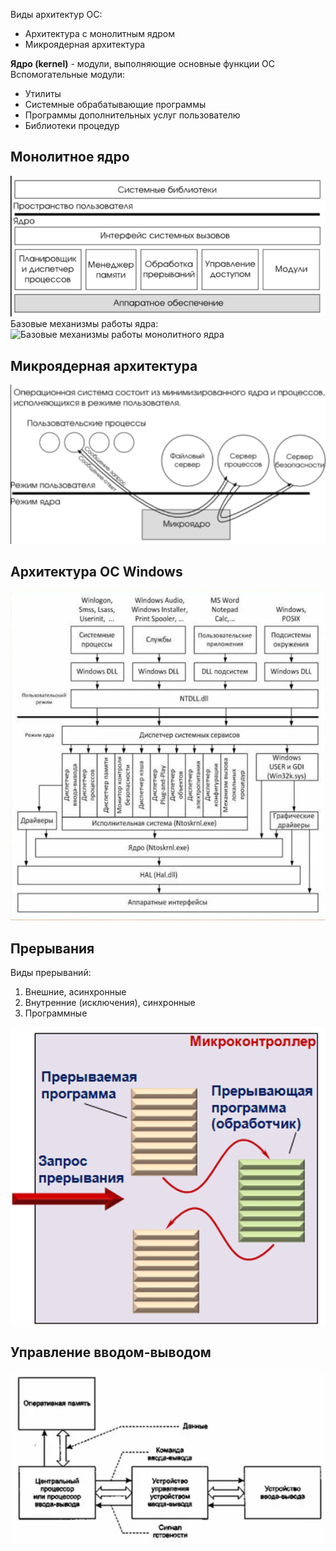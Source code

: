 Виды архитектур ОС:
- Архитектура с монолитным ядром
- Микроядерная архитектура
  
**Ядро (kernel)** - модули, выполняющие основные функции ОС  
Вспомогательные модули:
- Утилиты
- Системные обрабатывающие программы
- Программы дополнительных услуг пользователю
- Библиотеки процедур
## Монолитное ядро
![Монолитное ядро](../Pictures/02_01.%20Монолитное%20ядро.png)  
Базовые механизмы работы ядра:  
![Базовые механизмы работы монолитного ядра](02_02.%20Базовые%20механизмы%20работы%20монолитного%20ядра.png)  
## Микроядерная архитектура
![Микроядерная архитектура](../Pictures/02_03.%20Микроядерная%20архитектура.png)  
## Архитектура ОС Windows
![Архитектура ОС Windows](../Pictures/02_04.%20Архитектура%20ОС%20Windows.png)  
## Прерывания
Виды прерываний:
1. Внешние, асинхронные
2. Внутренние (исключения), синхронные
3. Программные
  
![Прерывание](../Pictures/02_05.%20Прерывание.png)  
## Управление вводом-выводом
![Управление вводом-выводом](../Pictures/02_06.%20Управление%20вводом-выводом.png)  
